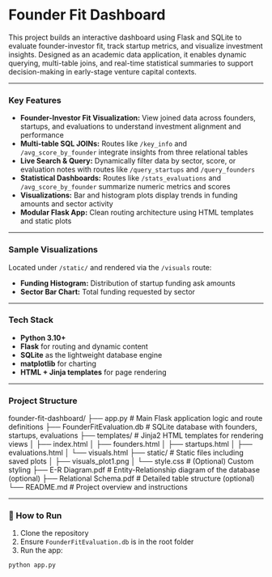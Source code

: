 # Founder Fit Dashboard

This project builds an interactive dashboard using Flask and SQLite to evaluate founder-investor fit, track startup metrics, and visualize investment insights. Designed as an academic data application, it enables dynamic querying, multi-table joins, and real-time statistical summaries to support decision-making in early-stage venture capital contexts.

---

### Key Features

- **Founder-Investor Fit Visualization:** View joined data across founders, startups, and evaluations to understand investment alignment and performance
- **Multi-table SQL JOINs:** Routes like `/key_info` and `/avg_score_by_founder` integrate insights from three relational tables
- **Live Search & Query:** Dynamically filter data by sector, score, or evaluation notes with routes like `/query_startups` and `/query_founders`
- **Statistical Dashboards:** Routes like `/stats_evaluations` and `/avg_score_by_founder` summarize numeric metrics and scores
- **Visualizations:** Bar and histogram plots display trends in funding amounts and sector activity
- **Modular Flask App:** Clean routing architecture using HTML templates and static plots

---

### Sample Visualizations

Located under `/static/` and rendered via the `/visuals` route:

- **Funding Histogram:** Distribution of startup funding ask amounts  
- **Sector Bar Chart:** Total funding requested by sector

---

### Tech Stack

- **Python 3.10+**
- **Flask** for routing and dynamic content
- **SQLite** as the lightweight database engine
- **matplotlib** for charting
- **HTML + Jinja templates** for page rendering

---

### Project Structure

founder-fit-dashboard/
├── app.py                      # Main Flask application logic and route definitions
├── FounderFitEvaluation.db     # SQLite database with founders, startups, evaluations
├── templates/                  # Jinja2 HTML templates for rendering views
│   ├── index.html
│   ├── founders.html
│   ├── startups.html
│   ├── evaluations.html
│   └── visuals.html
├── static/                     # Static files including saved plots
│   ├── visuals_plot1.png
│   └── style.css               # (Optional) Custom styling
├── E-R Diagram.pdf             # Entity-Relationship diagram of the database (optional)
├── Relational Schema.pdf       # Detailed table structure (optional)
└── README.md                   # Project overview and instructions

---

### 🚀 How to Run

1. Clone the repository
2. Ensure `FounderFitEvaluation.db` is in the root folder
3. Run the app:
```bash
python app.py
